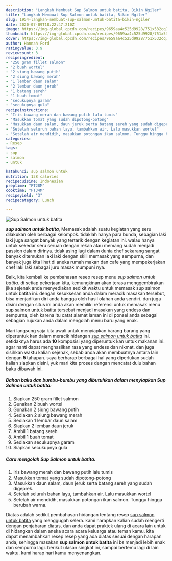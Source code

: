```yaml
---
description: "Langkah Membuat Sup Salmon untuk batita, Bikin Ngiler"
title: "Langkah Membuat Sup Salmon untuk batita, Bikin Ngiler"
slug: 1954-langkah-membuat-sup-salmon-untuk-batita-bikin-ngiler
date: 2020-07-09T18:22:47.210Z
image: https://img-global.cpcdn.com/recipes/9659aa4c525d9928/751x532cq70/sup-salmon-untuk-batita-foto-resep-utama.jpg
thumbnail: https://img-global.cpcdn.com/recipes/9659aa4c525d9928/751x532cq70/sup-salmon-untuk-batita-foto-resep-utama.jpg
cover: https://img-global.cpcdn.com/recipes/9659aa4c525d9928/751x532cq70/sup-salmon-untuk-batita-foto-resep-utama.jpg
author: Hannah Ford
ratingvalue: 3.9
reviewcount: 3
recipeingredient:
- "250 gram fillet salmon"
- "2 buah wortel"
- "2 siung bawang putih"
- "2 siung bawang merah"
- "1 lembar daun salam"
- "2 lembar daun jeruk"
- "1 batang sereh"
- "1 buah tomat"
- "secukupnya garam"
- "secukupnya gula"
recipeinstructions:
- "Iris bawang merah dan bawang putih lalu tumis"
- "Masukkan tomat yang sudah dipotong-potong"
- "Masukkan daun salam, daun jeruk serta batang sereh yang sudah digeprek."
- "Setelah seluruh bahan layu, tambahkan air. Lalu masukkan wortel"
- "Setelah air mendidih, masukkan potongan ikan salmon. Tunggu hingga berubah warna."
categories:
- Resep
tags:
- sup
- salmon
- untuk

katakunci: sup salmon untuk 
nutrition: 138 calories
recipecuisine: Indonesian
preptime: "PT28M"
cooktime: "PT34M"
recipeyield: "3"
recipecategory: Lunch

---
```



![Sup Salmon untuk batita](https://img-global.cpcdn.com/recipes/9659aa4c525d9928/751x532cq70/sup-salmon-untuk-batita-foto-resep-utama.jpg)

<b><i>sup salmon untuk batita</i></b>, Memasak adalah suatu kegiatan yang seru dilakukan oleh berbagai kelompok. tidaklah hanya para bunda, sebagian laki laki juga sangat banyak yang tertarik dengan kegiatan ini. walau hanya untuk sekedar seru seruan dengan rekan atau memang sudah menjadi passion dalam dirinya. tidak asing lagi dalam dunia chef sekarang sangat banyak ditemukan laki laki dengan skill memasak yang sempurna, dan banyak juga kita lihat di aneka rumah makan dan cafe yang mempekerjakan chef laki laki sebagai juru masak mumpuni nya.

Baik, kita kembali ke pembahasan resep resep menu <i>sup salmon untuk batita</i>. di setiap pekerjaan kita, kemungkinan akan terasa menggembirakan jika sejenak anda menyediakan sedikit waktu untuk memasak sup salmon untuk batita ini. dengan kesuksesan anda dalam meracik masakan tersebut, bisa menjadikan diri anda bangga oleh hasil olahan anda sendiri. dan juga disini dengan situs ini anda akan memiliki referensi untuk memasak menu <u>sup salmon untuk batita</u> tersebut menjadi masakan yang endess dan sempurna, oleh karena itu catat alamat laman ini di ponsel anda sebagai sebagian rujukan anda dalam mengolah menu baru yang enak.




Mari langsung saja kita awali untuk menyiapkan barang barang yang diperuntuk kan dalam meracik hidangan <u><i>sup salmon untuk batita</i></u> ini. setidaknya harus ada <b>10</b> komposisi yang diperuntuk kan untuk makanan ini. agar nanti dapat menghasilkan rasa yang endess dan nikmat. dan juga sisihkan waktu kalian sejenak, sebab anda akan membuatnya antara lain dengan <b>5</b> tahapan. saya berharap berbagai hal yang diperlukan sudah kalian siapkan disini, yuk mari kita proses dengan mencatat dulu bahan baku dibawah ini.

<!--inarticleads1-->

##### Bahan baku dan bumbu-bumbu yang dibutuhkan dalam menyiapkan Sup Salmon untuk batita:

1. Siapkan 250 gram fillet salmon
1. Gunakan 2 buah wortel
1. Gunakan 2 siung bawang putih
1. Sediakan 2 siung bawang merah
1. Sediakan 1 lembar daun salam
1. Siapkan 2 lembar daun jeruk
1. Ambil 1 batang sereh
1. Ambil 1 buah tomat
1. Sediakan secukupnya garam
1. Siapkan secukupnya gula




<!--inarticleads2-->

##### Cara mengolah Sup Salmon untuk batita:

1. Iris bawang merah dan bawang putih lalu tumis
1. Masukkan tomat yang sudah dipotong-potong
1. Masukkan daun salam, daun jeruk serta batang sereh yang sudah digeprek.
1. Setelah seluruh bahan layu, tambahkan air. Lalu masukkan wortel
1. Setelah air mendidih, masukkan potongan ikan salmon. Tunggu hingga berubah warna.




Diatas adalah sedikit pembahasan hidangan tentang resep <u>sup salmon untuk batita</u> yang menggugah selera. kami harapkan kalian sudah mengerti dengan penjabaran diatas, dan anda dapat praktek ulang di acara lain untuk di hidangkan dalam aneka acara acara keluarga atau teman kamu. kita dapat menambahkan resep resep yang ada diatas sesuai dengan harapan anda, sehingga masakan <b>sup salmon untuk batita</b> ini bs menjadi lebih enak dan sempurna lagi. berikut ulasan singkat ini, sampai bertemu lagi di lain waktu. kami harap hari kamu menyenangkan.
